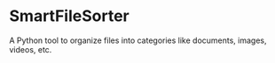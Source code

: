 # SmartFileSorter
A Python tool to organize files into categories like documents, images, videos, etc.
